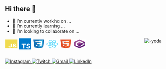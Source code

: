 ## Hi there 👋

- 🔭 I’m currently working on ...
- 🌱 I’m currently learning ...
- 👯 I’m looking to collaborate on ...

<div style="display: inline_block">
    <img align="center" alt="-3s" height="30" width="40" src="https://raw.githubusercontent.com/devicons/devicon/master/icons/javascript/javascript-plain.svg">
    <img align="center" alt="-Ts" height="38" width="40" src="https://raw.githubusercontent.com/devicons/devicon/master/icons/typescript/typescript-plain.svg">
    <img align="center" alt="-CSS" height="30" width="40" src="https://raw.githubusercontent.com/devicons/devicon/master/icons/css3/css3-original.svg">
    <img align="center" alt="-React" height="30" width="40" src="https://raw.githubusercontent.com/devicons/devicon/master/icons/react/react-original.svg">
    <img align="center" alt="-HTML" height="30" width="40" src="https://raw.githubusercontent.com/devicons/devicon/master/icons/html5/html5-original.svg">
    <img align="center" alt="-Csharp" height="30" width="40" src="https://raw.githubusercontent.com/devicons/devicon/master/icons/csharp/csharp-original.svg">
    <img align="right" alt="-yoda" src="https://cdn.discordapp.com/attachments/795358919417397249/825430589581688872/hi.gif">
</div>

##

<div>
    <a href="https://www.instagram.com/evertonwesley10" target="_blank">
        <img src="https://img.shields.io/badge/-Instagram-0077B5?style=for-the-badge&logo=instagram&logoColor=white" alt="Instagram">
    </a>
    <a href="https://www.twitch.tv/subtrone" target="_blank">
        <img src="https://img.shields.io/badge/Twitch-0077B5?style=for-the-badge&logo=twitch&logoColor=white" alt="Twitch">
    </a>
    <a href="cst.evertonwesley@gmail.com">
        <img src="https://img.shields.io/badge/-Gmail-0077B5?style=for-the-badge&logo=gmail&logoColor=white" alt="Gmail">
    </a>
    <a href="https://www.linkedin.com/in/everton-w-5a0a79317/" target="_blank">
        <img src="https://img.shields.io/badge/-LinkedIn-0077B5?style=for-the-badge&logo=linkedin&logoColor=white" alt="LinkedIn">
    </a>
</div>
